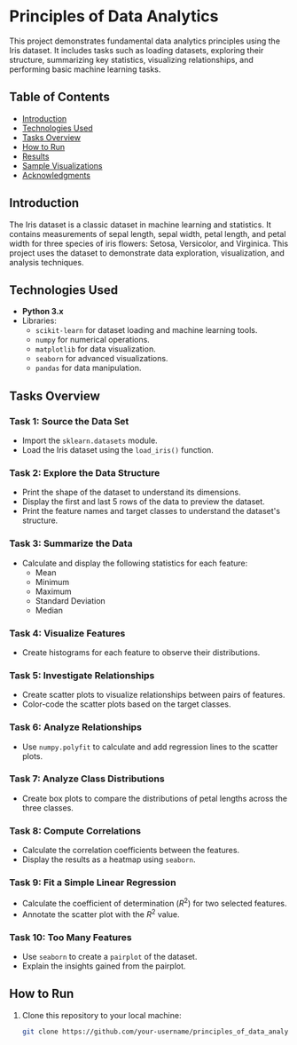 # Principles of Data Analytics

This project demonstrates fundamental data analytics principles using the Iris dataset. It includes tasks such as loading datasets, exploring their structure, summarizing key statistics, visualizing relationships, and performing basic machine learning tasks.

## Table of Contents
- [Introduction](#introduction)
- [Technologies Used](#technologies-used)
- [Tasks Overview](#tasks-overview)
- [How to Run](#how-to-run)
- [Results](#results)
- [Sample Visualizations](#sample-visualizations)
- [Acknowledgments](#acknowledgments)

## Introduction
The Iris dataset is a classic dataset in machine learning and statistics. It contains measurements of sepal length, sepal width, petal length, and petal width for three species of iris flowers: Setosa, Versicolor, and Virginica. This project uses the dataset to demonstrate data exploration, visualization, and analysis techniques.

## Technologies Used
- **Python 3.x**
- Libraries:
  - `scikit-learn` for dataset loading and machine learning tools.
  - `numpy` for numerical operations.
  - `matplotlib` for data visualization.
  - `seaborn` for advanced visualizations.
  - `pandas` for data manipulation.

## Tasks Overview
### Task 1: Source the Data Set
- Import the `sklearn.datasets` module.
- Load the Iris dataset using the `load_iris()` function.

### Task 2: Explore the Data Structure
- Print the shape of the dataset to understand its dimensions.
- Display the first and last 5 rows of the data to preview the dataset.
- Print the feature names and target classes to understand the dataset's structure.

### Task 3: Summarize the Data
- Calculate and display the following statistics for each feature:
  - Mean
  - Minimum
  - Maximum
  - Standard Deviation
  - Median

### Task 4: Visualize Features
- Create histograms for each feature to observe their distributions.

### Task 5: Investigate Relationships
- Create scatter plots to visualize relationships between pairs of features.
- Color-code the scatter plots based on the target classes.

### Task 6: Analyze Relationships
- Use `numpy.polyfit` to calculate and add regression lines to the scatter plots.

### Task 7: Analyze Class Distributions
- Create box plots to compare the distributions of petal lengths across the three classes.

### Task 8: Compute Correlations
- Calculate the correlation coefficients between the features.
- Display the results as a heatmap using `seaborn`.

### Task 9: Fit a Simple Linear Regression
- Calculate the coefficient of determination ($R^2$) for two selected features.
- Annotate the scatter plot with the $R^2$ value.

### Task 10: Too Many Features
- Use `seaborn` to create a `pairplot` of the dataset.
- Explain the insights gained from the pairplot.

## How to Run
1. Clone this repository to your local machine:
   ```bash
   git clone https://github.com/your-username/principles_of_data_analytics.git